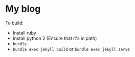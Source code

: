 My blog
=======

To build:

* Install ruby
* Install python 2 (Ensure that it's in path)
* `bundle`
* `bundle exec jekyll build` or `bundle exec jekyll serve`